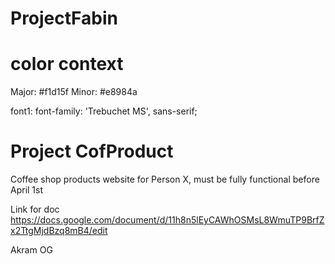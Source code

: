 # ProjectFabin
# color context 
Major:  #f1d15f
Minor:  #e8984a

font1:  font-family: 'Trebuchet MS', sans-serif;

# Project CofProduct
Coffee shop products website for Person X, must be fully functional before April 1st

Link for doc https://docs.google.com/document/d/11h8n5lEyCAWhOSMsL8WmuTP9BrfZx2TtgMjdBzq8mB4/edit

Akram OG
